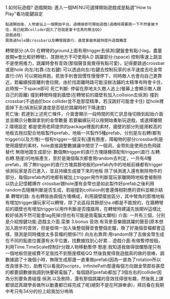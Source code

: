 1.如何玩遊戲?
  遊戲開始:
    進入一個MENU可選擇開始遊戲或是點選"How to Play"看功能鍵設定
    
    點選開始後，人物會站上一個開始平台，過橋後即可開始遊戲(過橋時需要跳一下不然會被卡住，我已經調collider超久了但就是會卡住真的無法QQ)
    遊戲過程:
    需跳過hole跟crossbar以及轉彎跟直行，速度會越來越快提升遊戲難度
  轉彎部分:(A.D)
    在轉彎的ground上面有用trigger去偵測(鍵盤會有點小lag，盡量放開w會比較好轉彎)，其餘地方不可使用A.D
  跳躍部分:(space)
    控制等速上跳並不是使用推力，跳躍時會有音效(那個聲音我覺得有點可愛)，記得要跳過crossbar或是hole
  向左/右靠:(左右鍵)
    可以透過向左/右鍵去控制玩家的水平速度去吃金幣
  直行:(W)
    可以開始奔跑，若放手則會因慣性慢慢停下，同時敵人也會向自己更靠近，若繼續按距離則會拉開，由於找距離時路可能沒辦法鋪的太精準有時會卡住，此時按一下space即可
  死亡判斷:
    停留在原地太久敵人追上(螢幕上會顯示敵人跟自己的距離)
    撞到轉彎時撞到牆壁(在轉彎前的牆壁有加入collision去偵測)
    撞到crossbar(不過由於box collider並不是那麼精準，若沒跳好可能會卡住)
    從hole裡面掉下去(偵測玩家速度是否低於跳躍時的下降速度)	
  死亡後:
    若達到上述死亡條件，介面會顯示一段時間的死亡訊息後切換到起始介面並且顯示分數跟拿到的金幣數量
    若要繼續玩可以按開始重新玩遊戲，或選擇離開
2.環境設定
  都是使用老師提供的package裡面的素材，牆壁的部分則是用較高的地板去拖拉配合地板製作prefab，地板一共製作5種prefab，分別是左右轉(都有trigger)以及方塊(一個有trigger一個沒有)還有懸崖，障礙物的部分crossbar則是使用牆壁的素材，hole直接調整數據讓中間空了一個洞，金幣則是使用白色飛碟替代
  無限地圖生成部分:
    數個無trigger的直行方塊隨機搭配有trigger(直行.左轉.右轉.懸崖)的地板產生，至於是幾個每次都會用random去判定，一共有4種prefab，除了無trigger的直行方塊其餘地板的prefab內中的地板前緣都有trigger偵測玩家是否已進入，並且持續生成接下來的地板
    除了偵測進入還有刪除物件的部分，每個prefab內的地都有被加上trigger用作判斷當玩家離開時地板會被刪除以防止記憶體爆炸
    crossbar跟hole還有金幣也是如此製作好prefab之後利用random去隨機判斷是否生成，若碰撞到collision則會還傳相對應的資料並顯示結果
  轉彎的路:
    左右轉皆由兩個方塊構成，利用牆壁擺放區分，其中彎角的那塊地板有增加trigger讓玩家可以轉彎，除了此區段其餘部分a.d都是不能按的，在牆轉彎前的牆壁也有增加trigger以用作判斷是否撞牆用，在轉彎時建議先放開W這樣比較好偵測不然可能會lag死掉(但也有可能是我電腦太爛啦)
  介面:
    一共有三個，分別是介紹按鍵功能.遊戲主介面.菜單
3.bonus
  音效:有背景音樂跟跳躍的聲音(原本想加入跑步的音效，但是發現一加入後整個聲音會整個走鐘，換了好幾個音檔都會這樣，猜測是同時播放太多音檔的關係(?))
  向左右靠齊:用random除了去做金幣生成在不同的鉛直位置還有水平位置，找數據找到心好累...
  遊戲介面:有做暫停按鈕，利用Time.TimeScale控制計分跟人物移動暫停
  懸崖:我知道我做得很爛懸崖只有一個地板但是經費不足我找不到懸崖模板QQ
  然後我覺得我遊戲真的做的很棒，調數據調了十幾個小時，無限生成那邊一直重做prefab(因為一直為了rotation所以改良很多次)，助教可以看我的scripts，InfinitePath那邊每個方向跟金幣那些甚麼的都要調數據我調到快要砸電腦了，每個路的prefab都加了3個左右的collider因為分別要負責碰撞.偵測.以及刪除，還有那個跳躍的音效找得很有趣，然後我上課都很認真跟學長做所以動畫都已經完成了呢(絕對不是在阿諛奉承)，拜託看在我期中考只有34分的份上給我加分嗚嗚
